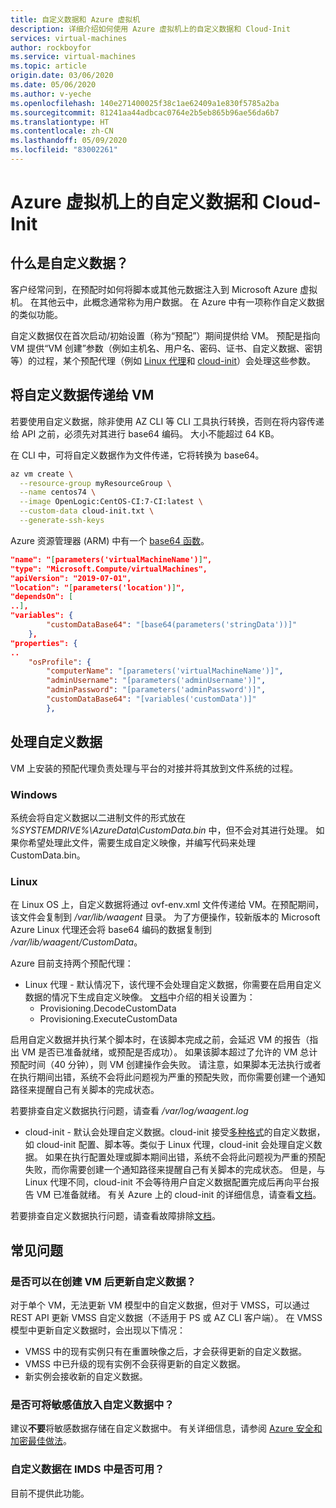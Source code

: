 ```yaml
---
title: 自定义数据和 Azure 虚拟机
description: 详细介绍如何使用 Azure 虚拟机上的自定义数据和 Cloud-Init
services: virtual-machines
author: rockboyfor
ms.service: virtual-machines
ms.topic: article
origin.date: 03/06/2020
ms.date: 05/06/2020
ms.author: v-yeche
ms.openlocfilehash: 140e271400025f38c1ae62409a1e830f5785a2ba
ms.sourcegitcommit: 81241aa44adbcac0764e2b5eb865b96ae56da6b7
ms.translationtype: HT
ms.contentlocale: zh-CN
ms.lasthandoff: 05/09/2020
ms.locfileid: "83002261"
---
```

# <a name="custom-data-and-cloud-init-on-azure-virtual-machines"></a>Azure 虚拟机上的自定义数据和 Cloud-Init

## <a name="what-is-custom-data"></a>什么是自定义数据？

客户经常问到，在预配时如何将脚本或其他元数据注入到 Microsoft Azure 虚拟机。  在其他云中，此概念通常称为用户数据。  在 Azure 中有一项称作自定义数据的类似功能。 

自定义数据仅在首次启动/初始设置（称为“预配”）期间提供给 VM。 预配是指向 VM 提供“VM 创建”参数（例如主机名、用户名、密码、证书、自定义数据、密钥等）的过程，某个预配代理（例如 [Linux 代理](/virtual-machines/extensions/agent-linux)和 [cloud-init](/virtual-machines/linux/using-cloud-init#troubleshooting-cloud-init)）会处理这些参数。 

## <a name="passing-custom-data-to-the-vm"></a>将自定义数据传递给 VM
若要使用自定义数据，除非使用 AZ CLI 等 CLI 工具执行转换，否则在将内容传递给 API 之前，必须先对其进行 base64 编码。 大小不能超过 64 KB。

在 CLI 中，可将自定义数据作为文件传递，它将转换为 base64。
```bash
az vm create \
  --resource-group myResourceGroup \
  --name centos74 \
  --image OpenLogic:CentOS-CI:7-CI:latest \
  --custom-data cloud-init.txt \
  --generate-ssh-keys
```

Azure 资源管理器 (ARM) 中有一个 [base64 函数](/azure-resource-manager/templates/template-functions-string#base64)。

```json
"name": "[parameters('virtualMachineName')]",
"type": "Microsoft.Compute/virtualMachines",
"apiVersion": "2019-07-01",
"location": "[parameters('location')]",
"dependsOn": [
..],
"variables": {
        "customDataBase64": "[base64(parameters('stringData'))]"
    },
"properties": {
..
    "osProfile": {
        "computerName": "[parameters('virtualMachineName')]",
        "adminUsername": "[parameters('adminUsername')]",
        "adminPassword": "[parameters('adminPassword')]",
        "customDataBase64": "[variables('customData')]"
        },
```

## <a name="processing-custom-data"></a>处理自定义数据
VM 上安装的预配代理负责处理与平台的对接并将其放到文件系统的过程。 

### <a name="windows"></a>Windows
系统会将自定义数据以二进制文件的形式放在 *%SYSTEMDRIVE%\AzureData\CustomData.bin* 中，但不会对其进行处理。 如果你希望处理此文件，需要生成自定义映像，并编写代码来处理 CustomData.bin。

### <a name="linux"></a>Linux  
在 Linux OS 上，自定义数据将通过 ovf-env.xml 文件传递给 VM。在预配期间，该文件会复制到 */var/lib/waagent* 目录。  为了方便操作，较新版本的 Microsoft Azure Linux 代理还会将 base64 编码的数据复制到 */var/lib/waagent/CustomData*。

Azure 目前支持两个预配代理：
* Linux 代理 - 默认情况下，该代理不会处理自定义数据，你需要在启用自定义数据的情况下生成自定义映像。 [文档](https://github.com/Azure/WALinuxAgent#configuration)中介绍的相关设置为：
    * Provisioning.DecodeCustomData
    * Provisioning.ExecuteCustomData

启用自定义数据并执行某个脚本时，在该脚本完成之前，会延迟 VM 的报告（指出 VM 是否已准备就绪，或预配是否成功）。 如果该脚本超过了允许的 VM 总计预配时间（40 分钟），则 VM 创建操作会失败。 请注意，如果脚本无法执行或者在执行期间出错，系统不会将此问题视为严重的预配失败，而你需要创建一个通知路径来提醒自己有关脚本的完成状态。

若要排查自定义数据执行问题，请查看 */var/log/waagent.log*

* cloud-init - 默认会处理自定义数据。cloud-init 接受[多种格式](https://cloudinit.readthedocs.io/en/latest/topics/format.html)的自定义数据，如 cloud-init 配置、脚本等。类似于 Linux 代理，cloud-init 会处理自定义数据。 如果在执行配置处理或脚本期间出错，系统不会将此问题视为严重的预配失败，而你需要创建一个通知路径来提醒自己有关脚本的完成状态。 但是，与 Linux 代理不同，cloud-init 不会等待用户自定义数据配置完成后再向平台报告 VM 已准备就绪。 有关 Azure 上的 cloud-init 的详细信息，请查看[文档](/virtual-machines/linux/using-cloud-init)。

若要排查自定义数据执行问题，请查看故障排除[文档](/virtual-machines/linux/using-cloud-init#troubleshooting-cloud-init)。

## <a name="faq"></a>常见问题
### <a name="can-i-update-custom-data-after-the-vm-has-been-created"></a>是否可以在创建 VM 后更新自定义数据？
对于单个 VM，无法更新 VM 模型中的自定义数据，但对于 VMSS，可以通过 REST API 更新 VMSS 自定义数据（不适用于 PS 或 AZ CLI 客户端）。 在 VMSS 模型中更新自定义数据时，会出现以下情况：
* VMSS 中的现有实例只有在重置映像之后，才会获得更新的自定义数据。
* VMSS 中已升级的现有实例不会获得更新的自定义数据。
* 新实例会接收新的自定义数据。

### <a name="can-i-place-sensitive-values-in-custom-data"></a>是否可将敏感值放入自定义数据中？
建议**不要**将敏感数据存储在自定义数据中。 有关详细信息，请参阅 [Azure 安全和加密最佳做法](/security/fundamentals/data-encryption-best-practices)。

### <a name="is-custom-data-made-available-in-imds"></a>自定义数据在 IMDS 中是否可用？
目前不提供此功能。

<!-- Update_Description: new article about custom data -->
<!--NEW.date: 05/06/2020-->